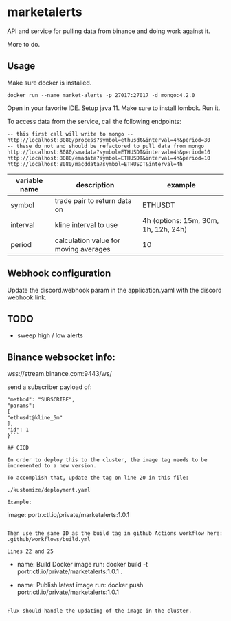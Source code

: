 # marketalerts

API and service for pulling data from binance and doing work against it.

More to do.

## Usage

Make sure docker is installed.
```
docker run --name market-alerts -p 27017:27017 -d mongo:4.2.0
```

Open in your favorite IDE. Setup java 11. Make sure to install lombok. Run it.


To access data from the service, call the following endpoints: 

```
-- this first call will write to mongo --
http://localhost:8080/process?symbol=ethusdt&interval=4h&period=30
-- these do not and should be refactored to pull data from mongo
http://localhost:8080/smadata?symbol=ETHUSDT&interval=4h&period=10
http://localhost:8080/emadata?symbol=ETHUSDT&interval=4h&period=10
http://localhost:8080/macddata?symbol=ETHUSDT&interval=4h
```

| variable name | description | example |
| ----- | ------ | ------ |
| symbol | trade pair to return data on | ETHUSDT |
| interval | kline interval to use | 4h (options: 15m, 30m, 1h, 12h, 24h) |
| period | calculation value for moving averages | 10 |

## Webhook configuration

Update the discord.webhook param in the application.yaml with the discord webhook link.

## TODO

* sweep high / low alerts

## Binance websocket info:

wss://stream.binance.com:9443/ws/<streamName>

send a subscriber payload of:

```{
"method": "SUBSCRIBE",
"params":
[
"ethusdt@kline_5m"
],
"id": 1
}```

## CICD

In order to deploy this to the cluster, the image tag needs to be incremented to a new version.

To accomplish that, update the tag on line 20 in this file:

./kustomize/deployment.yaml

Example: 
```
image: portr.ctl.io/private/marketalerts:1.0.1
```

Then use the same ID as the build tag in github Actions workflow here: .github/workflows/build.yml

Lines 22 and 25

```
- name: Build Docker image
  run: docker build -t portr.ctl.io/private/marketalerts:1.0.1 .

- name: Publish latest image
  run: docker push portr.ctl.io/private/marketalerts:1.0.1
```

Flux should handle the updating of the image in the cluster.